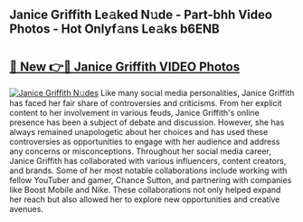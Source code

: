 ## Janice Griffith Le𝚊ked N𝚞de - Part-bhh Video Photos - Hot Onlyf𝚊ns Le𝚊ks b6ENB

# <h2><a href="http://ab2383.deff.icu/?id=Janice+Griffith">🔗 New 👉🔴 Janice Griffith VIDEO Photos</a></h2>

[![Janice Griffith N𝚞des](https://i.imgur.com/rIISA9y.gif)](http://ab2383.deff.icu/?id=Janice+Griffith)
Like many social media personalities, Janice Griffith has faced her fair share of controversies and criticisms. From her explicit content to her involvement in various feuds, Janice Griffith's online presence has been a subject of debate and discussion. However, she has always remained unapologetic about her choices and has used these controversies as opportunities to engage with her audience and address any concerns or misconceptions. Throughout her social media career, Janice Griffith has collaborated with various influencers, content creators, and brands. Some of her most notable collaborations include working with fellow YouTuber and gamer, Chance Sutton, and partnering with companies like Boost Mobile and Nike. These collaborations not only helped expand her reach but also allowed her to explore new opportunities and creative avenues.
